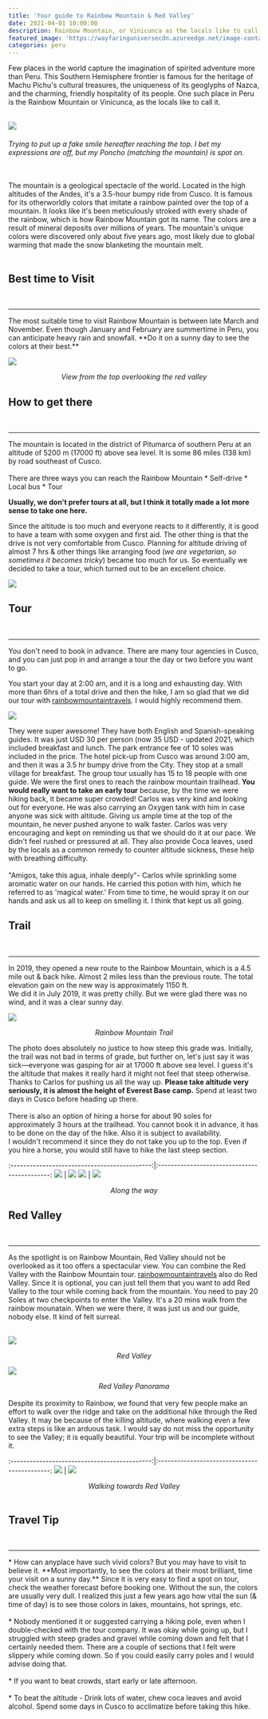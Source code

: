 ```yaml
---
title: 'Your guide to Rainbow Mountain & Red Valley'
date: 2021-04-01 10:00:00
description: Rainbow Mountain, or Vinicunca as the locals like to call it, is a geological spectacle of the world. Located in the high altitudes of the Andes, it's a 3.5-hour bumpy ride from Cusco. It is famous for its otherworldly colors that imitate a rainbow painted over the top of a mountain.
featured_image: 'https://wayfaringuniversecdn.azureedge.net/image-container/thumbnails/peru/rainbowMountainThumbnail.jpg'
categories: peru
---
```


Few places in the world capture the imagination of spirited adventure more than Peru. This Southern Hemisphere frontier is famous for the heritage of Machu Pichu's cultural treasures, the uniqueness of its geoglyphs of Nazca, and the charming, friendly hospitality of its people. One such place in Peru is the Rainbow Mountain or Vinicunca, as the locals like to call it. <br><br>

![]({{site.data.settings.basic_settings.cdn_url}}/peru/rainbowmountain/vinicunca.jpg)

###### *Trying to put up a fake smile hereafter reaching the top. I bet my expressions are off, but my Poncho (matching the mountain) is spot on.* <br><br>

The mountain is a geological spectacle of the world. Located in the high altitudes of the Andes, it's a 3.5-hour bumpy ride from Cusco. It is famous for its otherworldly colors that imitate a rainbow painted over the top of a mountain. It looks like it's been meticulously stroked with every shade of the rainbow, which is how Rainbow Mountain got its name. The colors are a result of mineral deposits over millions of years. The mountain's unique colors were discovered only about five years ago, most likely due to global warming that made the snow blanketing the mountain melt.<br><br>

## Best time to Visit
<br>
<hr>
The most suitable time to visit Rainbow Mountain is between late March and November. Even though January and February are summertime in Peru, you can anticipate heavy rain and snowfall. **Do it on a sunny day to see the colors at their best.**

![]({{site.data.settings.basic_settings.cdn_url}}/peru/rainbowmountain/rainbowmountaintour.jpg)
<center class="image-caption"><i>View from the top overlooking the red valley</i></center>


## How to get there
<br>
<hr>
The mountain is located in the district of Pitumarca of southern Peru at an altitude of 5200 m (17000 ft) above sea level. It is some 86 miles (138 km) by road southeast of Cusco.
<br><br>
There are three ways you can reach the Rainbow Mountain
* Self-drive
* Local bus
* Tour

**Usually, we don't prefer tours at all, but I think it totally made a lot more sense to take one here.**


Since the altitude is too much and everyone reacts to it differently, it is good to have a team with some oxygen and first aid. The other thing is that the drive is not very comfortable from Cusco. Planning for altitude driving of almost 7 hrs & other things like arranging food (*we are vegetarian, so sometimes it becomes tricky*) became too much for us. So eventually we decided to take a tour, which turned out to be an excellent choice.

![]({{site.data.settings.basic_settings.cdn_url}}/peru/rainbowmountain/rainbowmountainperu.jpg)

## Tour
<br>
<hr>
You don't need to book in advance. There are many tour agencies in Cusco, and you can just pop in and arrange a tour the day or two before you want to go.

You start your day at 2:00 am, and it is a long and exhausting day. With more than 6hrs of a total drive and then the hike, I am so glad that we did our tour with [rainbowmountaintravels](https://www.rainbowmountaintravels.com/). I would highly recommend them.

![]({{site.data.settings.basic_settings.cdn_url}}/peru/rainbowmountain/winicuncaperu.jpg)


They were super awesome! They have both English and Spanish-speaking guides. It was just USD 30 per person (now 35 USD - updated 2021, which included breakfast and lunch. The park entrance fee of 10 soles was included in the price. The hotel pick-up from Cusco was around 3:00 am, and then it was a 3.5 hr bumpy drive from the City. They stop at a small village for breakfast. The group tour usually has 15 to 18 people with one guide. We were the first ones to reach the rainbow mountain trailhead. **You would really want to take an early tour** because, by the time we were hiking back, it became super crowded! Carlos was very kind and looking out for everyone. He was also carrying an Oxygen tank with him in case anyone was sick with altitude. Giving us ample time at the top of the mountain, he never pushed anyone to walk faster. Carlos was very encouraging and kept on reminding us that we should do it at our pace. We didn't feel rushed or pressured at all. They also provide Coca leaves, used by the locals as a common remedy to counter altitude sickness, these help with breathing difficulty.
<br><br>
"Amigos, take this agua, inhale deeply"- Carlos while sprinkling some aromatic water on our hands. He carried this potion with him, which he referred to as 'magical water.' From time to time, he would spray it on our hands and ask us all to keep on smelling it. I think that kept us all going.


## Trail
<br>
<hr>
In 2019, they opened a new route to the Rainbow Mountain, which is a 4.5 mile out & back hike. Almost 2 miles less than the previous route. The total elevation gain on the new way is approximately 1150 ft.
<br>
We did it in July 2019, it was pretty chilly. But we were glad there was no wind, and it was a clear sunny day.


![]({{site.data.settings.basic_settings.cdn_url}}/peru/rainbowmountain/rainbowmountaintrail.jpg)
<center class="image-caption"><i>Rainbow Mountain Trail</i></center>

The photo does absolutely no justice to how steep this grade was. Initially, the trail was not bad in terms of grade, but further on, let's just say it was sick—everyone was gasping for air at 17000 ft above sea level. I guess it's the altitude that makes it really hard it might not feel that steep otherwise. Thanks to Carlos for pushing us all the way up. **Please take altitude very seriously, it is almost the height of Everest Base camp.** Spend at least two days in Cusco before heading up there.<br><br>
There is also an option of hiring a horse for about 90 soles for approximately 3 hours at the trailhead. You cannot book it in advance, it has to be done on the day of the hike. Also it is subject to availability. <br>I wouldn't recommend it since they do not take you up to the top. Even if you hire a horse, you would still have to hike the last steep section.

:--------------------------------------------:|:--------------------------------------------:
![]({{site.data.settings.basic_settings.cdn_url}}/peru/rainbowmountain/vinicuncatrail.jpg) |  ![]({{site.data.settings.basic_settings.cdn_url}}/peru/rainbowmountain/rainbowmountaintrek.jpg)
![]({{site.data.settings.basic_settings.cdn_url}}/peru/rainbowmountain/rainbowAuzangate.jpg) | ![]({{site.data.settings.basic_settings.cdn_url}}/peru/rainbowmountain/vinicuncatrek.jpg)

<center class="image-caption"><i>Along the way</i></center>

## Red Valley
<br>
<hr>

As the spotlight is on Rainbow Mountain, Red Valley should not be overlooked as it too offers a spectacular view. You can combine the Red Valley with the Rainbow Mountain tour. [rainbowmountaintravels](https://www.rainbowmountaintravels.com/) also do Red Valley. Since it is optional, you can just tell them that you want to add Red Valley to the tour while coming back from the mountain. You need to pay 20 Soles at two checkpoints to enter the Valley. It's a 20 mins walk from the rainbow mounatain. When we were there, it was just us and our guide, nobody else. It kind of felt surreal.<br><br>

![]({{site.data.settings.basic_settings.cdn_url}}/peru/rainbowmountain/vallerojopitumarcaperu.jpg)
<center class="image-caption"><i>Red Valley</i></center>


![]({{site.data.settings.basic_settings.cdn_url}}/peru/rainbowmountain/redvalleyperupanorama.jpg)
<center class="image-caption"><i>Red Valley Panorama</i></center>



<br>
Despite its proximity to Rainbow, we found that very few people make an effort to walk over the ridge and take on the additional hike through the Red Valley. It may be because of the killing altitude, where walking even a few extra steps is like an arduous task. I would say do not miss the opportunity to see the Valley; it is equally beautiful. Your trip will be incomplete without it.

:--------------------------------------------:|:--------------------------------------------:
![]({{site.data.settings.basic_settings.cdn_url}}/peru/rainbowmountain/redvalleyperu.jpg) |  ![]({{site.data.settings.basic_settings.cdn_url}}/peru/rainbowmountain/vallerojopitumarca.jpg)

<center class="image-caption"><i>Walking towards Red Valley</i></center>
<br>

## Travel Tip
<br>
<hr>
* How can anyplace have such vivid colors? But you may have to visit to believe it. **Most importantly, to see the colors at their most brilliant, time your visit on a sunny day.** Since it is very easy to find a spot on tour, check the weather forecast before booking one. Without the sun, the colors are usually very dull.
I realized this just a few years ago how vital the sun (& time of day) is to see those colors in lakes, mountains, hot springs, etc.<br><br>
* Nobody mentioned it or suggested carrying a hiking pole, even when I double-checked with the tour company. It was okay while going up, but I struggled with steep grades and gravel while coming down and felt that I certainly needed them. There are a couple of sections that I felt were slippery while coming down. So if you could easily carry poles and I would advise doing that.<br><br>
* If you want to beat crowds, start early or late afternoon.<br><br>
* To beat the altitude - Drink lots of water, chew coca leaves and avoid alcohol. Spend some days in Cusco to acclimatize before taking this hike.
<br>
